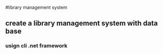 #library management system 
## create a library management system with data base 
### usign cli .net framework 
